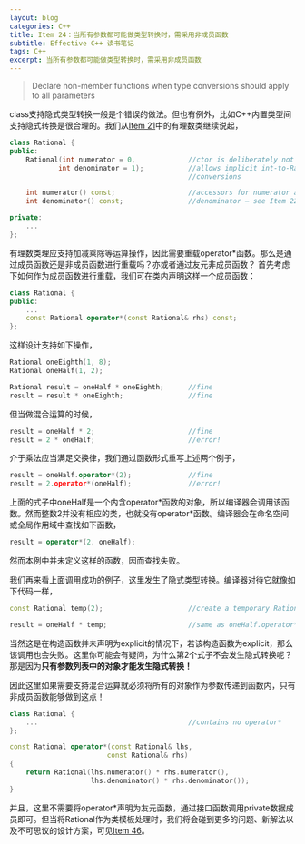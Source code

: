 ```yaml
---
layout: blog
categories: C++
title: Item 24：当所有参数都可能做类型转换时，需采用非成员函数
subtitle: Effective C++ 读书笔记
tags: C++
excerpt: 当所有参数都可能做类型转换时，需采用非成员函数
---
```


> Declare non-member functions when type conversions should apply to all parameters

class支持隐式类型转换一般是个错误的做法。但也有例外，比如C++内置类型间支持隐式转换是很合理的。我们从[Item 21](/2016/02/09/effective-21.html)中的有理数类继续说起，

```cpp
class Rational {
public:
    Rational(int numerator = 0,             //ctor is deliberately not explicit;
            int denominator = 1);           //allows implicit int-to-Rational 
                                            //conversions

    int numerator() const;                  //accessors for numerator and
    int denominator() const;                //denominator — see Item 22

private:
    ...
};
```

有理数类理应支持加减乘除等运算操作，因此需要重载operator\*函数。那么是通过成员函数还是非成员函数进行重载吗？亦或者通过友元非成员函数？
首先考虑下如何作为成员函数进行重载，我们可在类内声明这样一个成员函数：

```cpp
class Rational {
public:
    ...
    const Rational operator*(const Rational& rhs) const;
};
```

这样设计支持如下操作，

```cpp
Rational oneEighth(1, 8);
Rational oneHalf(1, 2);

Rational result = oneHalf * oneEighth;      //fine
result = result * oneEighth;                //fine
```

但当做混合运算的时候，

```cpp
result = oneHalf * 2;                       //fine
result = 2 * oneHalf;                       //error!
```

介于乘法应当满足交换律，我们通过函数形式重写上述两个例子，

```cpp
result = oneHalf.operator*(2);              //fine
result = 2.operator*(oneHalf);              //error!
```

上面的式子中oneHalf是一个内含operator\*函数的对象，所以编译器会调用该函数。然而整数2并没有相应的类，也就没有operator\*函数。编译器会在命名空间或全局作用域中查找如下函数，

```cpp
result = operator*(2, oneHalf); 
```

然而本例中并未定义这样的函数，因而查找失败。

我们再来看上面调用成功的例子，这里发生了隐式类型转换。编译器对待它就像如下代码一样，

```cpp
const Rational temp(2);                     //create a temporary Rational object from 2

result = oneHalf * temp;                    //same as oneHalf.operator*(temp);
```

当然这是在构造函数并未声明为explicit的情况下，若该构造函数为explicit，那么该调用也会失败。这里你可能会有疑问，为什么第2个式子不会发生隐式转换呢？那是因为**只有参数列表中的对象才能发生隐式转换！**

因此这里如果需要支持混合运算就必须将所有的对象作为参数传递到函数内，只有非成员函数能够做到这点！

```cpp
class Rational {
    ...                                     //contains no operator*
};

const Rational operator*(const Rational& lhs,
                        const Rational& rhs)
{
    return Rational(lhs.numerator() * rhs.numerator(),
                    lhs.denominator() * rhs.denominator());
}
```

并且，这里不需要将operator\*声明为友元函数，通过接口函数调用private数据成员即可。但当将Rational作为类模板处理时，我们将会碰到更多的问题、新解法以及不可思议的设计方案，可见[Item 46](/2016/03/05/effective-46.html)。
